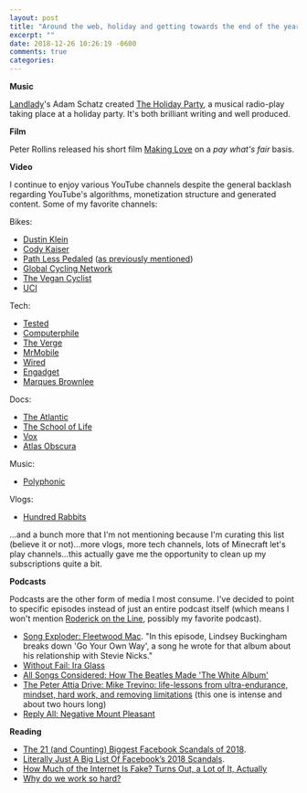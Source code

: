 ```yaml
---
layout: post
title: "Around the web, holiday and getting towards the end of the year edition"
excerpt: ""
date: 2018-12-26 10:26:19 -0600
comments: true
categories: 
---
```


**Music**

[Landlady](https://landlady.bandcamp.com/)'s Adam Schatz created [The Holiday Party](https://storiesfromlandladyland.bandcamp.com/releases), a musical radio-play taking place at a holiday party. It's both brilliant writing and well produced. 

**Film**

Peter Rollins released his short film [Making Love](https://peterrollins.com/making-love) on a _pay what's fair_ basis.

**Video**

I continue to enjoy various YouTube channels despite the general backlash regarding YouTube's algorithms, monetization structure and generated content. Some of my favorite channels: 

Bikes:

* [Dustin Klein](https://www.youtube.com/channel/UCV9WtB_q5sJfe3Rev5PWy-Q)
* [Cody Kaiser](https://www.youtube.com/user/thekidkaiser)
* [Path Less Pedaled](https://www.youtube.com/user/russroca) ([as previously mentioned]({{site.baseurl}}/2018/10/15/portland-by-bike.html))
* [Global Cycling Network](https://www.youtube.com/user/globalcyclingnetwork)
* [The Vegan Cyclist](https://www.youtube.com/channel/UCpn6aFvwAI_hK9WuHcdvQGA)
* [UCI](https://www.youtube.com/user/ucichannel)

Tech:

* [Tested](https://www.youtube.com/user/testedcom)
* [Computerphile](https://www.youtube.com/user/Computerphile)
* [The Verge](https://www.youtube.com/user/TheVerge)
* [MrMobile](https://www.youtube.com/channel/UCSOpcUkE-is7u7c4AkLgqTw)
* [Wired](https://www.youtube.com/user/wired)
* [Engadget](https://www.youtube.com/user/engadget)
* [Marques Brownlee](https://www.youtube.com/user/marquesbrownlee)

Docs:

* [The Atlantic](https://www.youtube.com/user/TheAtlantic)
* [The School of Life](https://www.youtube.com/user/schooloflifechannel)
* [Vox](https://www.youtube.com/user/voxdotcom)
* [Atlas Obscura](https://www.youtube.com/user/atlasobscura)


Music:

* [Polyphonic](https://www.youtube.com/channel/UCXkNod_JcH7PleOjwK_8rYQ)

Vlogs:

* [Hundred Rabbits](https://www.youtube.com/channel/UCzdg4pZb-viC3EdA1zxRl4A)

...and a bunch more that I'm not mentioning because I'm curating this list (believe it or not)...more vlogs, more tech channels, lots of Minecraft let's play channels...this actually gave me the opportunity to clean up my subscriptions quite a bit. 

**Podcasts**

Podcasts are the other form of media I most consume. I've decided to point to specific episodes instead of just an entire podcast itself (which means I won't mention [Roderick on the Line](http://www.merlinmann.com/roderick/), possibly my favorite podcast).

* [Song Exploder: Fleetwood Mac](http://songexploder.net/fleetwood-mac). "In this episode, Lindsey Buckingham breaks down 'Go Your Own Way', a song he wrote for that album about his relationship with Stevie Nicks."
* [Without Fail: Ira Glass](https://www.gimletmedia.com/without-fail/ira-glass#episode-player)
* [All Songs Considered: How The Beatles Made 'The White Album'](https://www.npr.org/sections/allsongs/2018/11/13/666154261/how-the-beatles-made-the-white-album)
* [The Peter Attia Drive: Mike Trevino: life-lessons from ultra-endurance, mindset, hard work, and removing limitations](https://peterattiamd.com/miketrevino/) (this one is intense and about two hours long)
* [Reply All: Negative Mount Pleasant](https://www.gimletmedia.com/reply-all/132-negative-mount-pleasant#episode-player)

**Reading**

* [The 21 (and Counting) Biggest Facebook Scandals of 2018](https://www.wired.com/story/facebook-scandals-2018/).
* [Literally Just A Big List Of Facebook’s 2018 Scandals](https://www.buzzfeednews.com/article/ryanmac/literally-just-a-big-list-of-facebooks-2018-scandals).
* [How Much of the Internet Is Fake? Turns Out, a Lot of It, Actually](http://nymag.com/intelligencer/2018/12/how-much-of-the-internet-is-fake.html)
* [Why do we work so hard?](https://www.1843magazine.com/features/why-do-we-work-so-hard)

